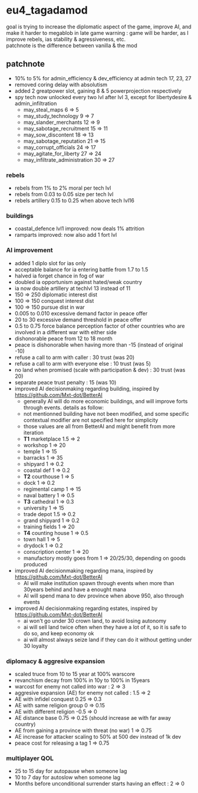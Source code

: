 # eu4_tagadamod

goal is trying to increase the diplomatic aspect of the game, improve AI, and make it harder to megablob in late game
warning : game will be harder, as I improve rebels, ias stability & agressiveness, etc.  
patchnote is the difference between vanilla & the mod

## patchnote

- 10% to 5% for admin_efficiency & dev_efficiency at admin tech 17, 23, 27
- removed coring delay with absolutism
- added 2 greatpower slot, gaining 8 & 5 powerprojection respectively
- spy tech now unlocked every two lvl after lvl 3, except for libertydesire & admin_infiltration
	- may_steal_maps 6 => 5
	- may_study_technology 9 => 7
	- may_slander_merchants 12 => 9
	- may_sabotage_recruitment 15 => 11
	- may_sow_discontent 18 => 13
	- may_sabotage_reputation 21 => 15
	- may_corrupt_officials 24 => 17
	- may_agitate_for_liberty 27 => 24
	- may_infiltrate_administration 30 => 27

### rebels

- rebels from 1% to 2% moral per tech lvl
- rebels from 0.03 to 0.05 size per tech lvl
- rebels artillery 0.15 to 0.25 when above tech lvl16

### buildings

- coastal_defence lvl1 improved: now deals 1% attrition
- ramparts improved: now also add 1 fort lvl

### AI improvement

- added 1 diplo slot for ias only
- acceptable balance for ia entering battle from 1.7 to 1.5
- halved ia forget chance in fog of war
- doubled ia opportunism against hated/weak country
- ia now double artillery at techlvl 13 instead of 11
- 150 => 250 diplomatic interest dist
- 100 => 150 conquest interest dist
- 100 => 150 pursue dist in war
- 0.005 to 0.010 excessive demand factor in peace offer
- 20 to 30 excessive demand threshold in peace offer
- 0.5 to 0.75 force balance perception factor of other countries who are involved in a different war with either side
- dishonorable peace from 12 to 18 month
- peace is dishonorable when having more than -15 (instead of original -10)
- refuse a call to arm with caller : 30 trust (was 20)
- refuse a call to arm with everyone else : 10 trust (was 5)
- no land when promised (scale with participation & dev) : 30 trust (was 20)
- separate peace trust penalty : 15 (was 10)
- improved AI decisionmaking regarding building, inspired by https://github.com/Mxt-dot/BetterAI
	- generally AI will do more economic buildings, and will improve forts through events. details as follow:
	- not mentionned building have not been modified, and some specific contextual modifier are not specified here for simplicity
	- those values are all from BetterAI and might benefit from more iteration
	- **T1** marketplace 1.5 => 2
	- workshop 1 => 20
	- temple 1 => 15
	- barracks 1 => 35
	- shipyard 1 => 0.2
	- coastal def 1 => 0.2
	- **T2** courthouse 1 => 5
	- dock 1 => 0.2
	- regimental camp 1 => 15
	- naval battery 1 => 0.5
	- **T3** cathedral 1 => 0.3
	- university 1 => 15
	- trade depot 1.5 => 0.2
	- grand shipyard 1 => 0.2
	- training fields 1 => 20
	- **T4** counting house 1 => 0.5
	- town hall 1 => 5
	- drydock 1 => 0.2
	- conscription center 1 => 20
	- manufactory mostly goes from 1 => 20/25/30, depending on goods produced
- improved AI decisionmaking regarding mana, inspired by https://github.com/Mxt-dot/BetterAI
	- AI will make institution spawn through events when more than 30years behind and have a enought mana
	- AI will spend mana to dev province when above 950, also through events
- improved AI decisionmaking regarding estates, inspired by https://github.com/Mxt-dot/BetterAI
	- ai won't go under 30 crown land, to avoid losing autonomy
	- ai will sell land twice often when they have a lot of it, so it is safe to do so, and keep economy ok
	- ai will almost always seize land if they can do it without getting under 30 loyalty

### diplomacy & aggresive expansion

- scaled truce from 10 to 15 year at 100% warscore
- revanchism decay from 100% in 10y to 100% in 15years
- warcost for enemy not called into war : 2 => 3
- aggresive expansion (AE) for enemy not called : 1.5 => 2
- AE with infidel conquest 0.25 => 0.3
- AE with same religion group 0 => 0.15
- AE with different religion -0.5 => 0
- AE distance base 0.75 => 0.25 (should increase ae with far away country)
- AE from gaining a province with threat (no war) 1 => 0.75
- AE increase for attacker scaling to 50% at 500 dev instead of 1k dev
- peace cost for releasing a tag 1 => 0.75


### multiplayer QOL

- 25 to 15 day for autopause when someone lag
- 10 to 7 day for autoslow when someone lag
- Months before unconditional surrender starts having an effect : 2 => 0
